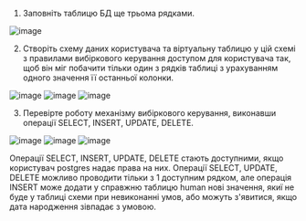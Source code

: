 1. Заповніть таблицю БД ще трьома рядками.

![image](https://user-images.githubusercontent.com/55207058/207802772-0b632f8b-c00d-4663-a135-0deb1934c69a.png)

2. Створіть схему даних користувача та віртуальну таблицю у цій схемі з правилами вибіркового керування доступом для користувача так, щоб він міг побачити тільки один з рядків таблиці з урахуванням одного значення її останньої колонки.

![image](https://user-images.githubusercontent.com/55207058/207806458-3750e0bc-cf25-4abc-974e-99c919b05d1b.png)
![image](https://user-images.githubusercontent.com/55207058/207807134-5bd3823f-ce07-4802-b11d-adff5523577a.png)
![image](https://user-images.githubusercontent.com/55207058/207811073-013cd890-fc24-4ba9-b5f4-3fcf36df2aa6.png)

3. Перевірте роботу механізму вибіркового керування, виконавши операції SELECT, INSERT, UPDATE, DELETE.

![image](https://user-images.githubusercontent.com/55207058/207807526-5a01ffcb-46bd-4344-a0fa-c1d3229fd6bd.png)
![image](https://user-images.githubusercontent.com/55207058/207807572-367d4ef5-ab60-4f0b-a719-da2240965186.png)
![image](https://user-images.githubusercontent.com/55207058/207810864-7f75c9e7-b7f5-47de-96dc-3533b2ffc5cb.png)

Операції SELECT, INSERT, UPDATE, DELETE стають доступними, якщо користувач postgres надає права на них. Операції SELECT, UPDATE, DELETE можливо проводити тільки з 1 доступним рядком, але операція INSERT може додати у справжню таблицю human нові значення, якиї не буде у таблиці схеми при невиконанні умов, або можуть з'явитися, якщо дата народження зівпадає з умовою.